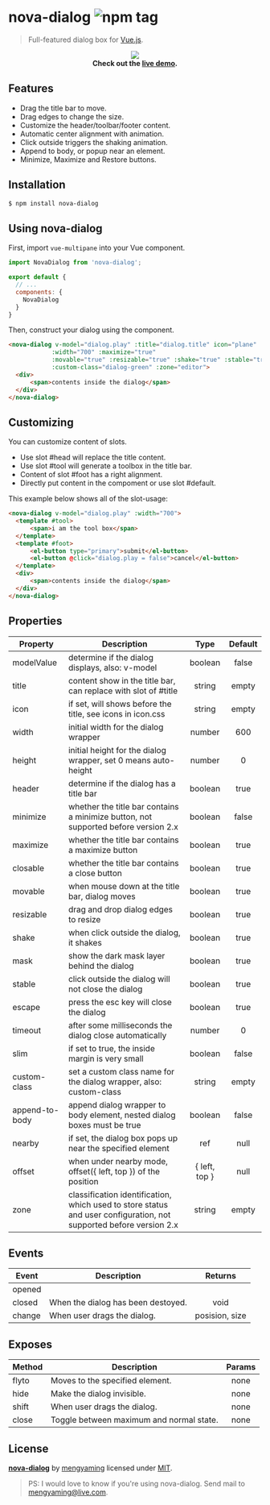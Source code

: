 # nova-dialog ![npm tag](https://img.shields.io/npm/v/nova-dialog.svg)
> Full-featured dialog box for [Vue.js](http://vuejs.org).

<p align="center">
  <img src="https://raw.githubusercontent.com/rocmemory/vue-nova-dialog/refs/heads/main/example/public/preview-new.gif" />
  <br/>
  <b>Check out the <a href="https://github.com/rocmemory/vue-nova-dialog/tree/main/example" target="_blank">live demo</a>.</b>
</p>

## Features

* Drag the title bar to move.
* Drag edges to change the size.
* Customize the header/toolbar/footer content.
* Automatic center alignment with animation.
* Click outside triggers the shaking animation.
* Append to body, or popup near an element.
* Minimize, Maximize and Restore buttons.

## Installation
```bash
$ npm install nova-dialog
```

## Using nova-dialog

First, import `vue-multipane` into your Vue component.
```js
import NovaDialog from 'nova-dialog';

export default {
  // ...
  components: {
    NovaDialog
  }
}
```

Then, construct your dialog using the component.
```html
<nova-dialog v-model="dialog.play" :title="dialog.title" icon="plane"
            :width="700" :maximize="true"
            :movable="true" :resizable="true" :shake="true" :stable="true"
            :custom-class="dialog-green" :zone="editor">
  <div>
      <span>contents inside the dialog</span>
  </div>
</nova-dialog>
```

## Customizing
You can customize content of slots.

* Use slot #head will replace the title content.
* Use slot #tool will generate a toolbox in the title bar.
* Content of slot #foot has a right alignment.
* Directly put content in the compoment or use slot #default.

This example below shows all of the slot-usage:
```html
<nova-dialog v-model="dialog.play" :width="700">
  <template #tool>
      <span>i am the tool box</span>
  </template>
  <template #foot>
      <el-button type="primary">submit</el-button>
      <el-button @click="dialog.play = false">cancel</el-button>
  </template>
  <div>
      <span>contents inside the dialog</span>
  </div>
</nova-dialog>

```

## Properties

|    Property    |    Description   |   Type     |  Default     |
| -------------- | ---------------- | :--------: | :----------: |
| modelValue | determine if the dialog displays, also: v-model | boolean | false |
| title | content show in the title bar, can replace with slot of #title | string | empty |
| icon | if set, will shows before the title, see icons in icon.css | string | empty |
| width | initial width for the dialog wrapper | number | 600 |
| height | initial height for the dialog wrapper, set 0 means auto-height | number | 0 |
| header | determine if the dialog has a title bar | boolean | true |
| minimize | whether the title bar contains a minimize button, not supported before version 2.x | boolean | false |
| maximize | whether the title bar contains a maximize button | boolean | true |
| closable | whether the title bar contains a close button | boolean | true |
| movable | when mouse down at the title bar, dialog moves | boolean | true |
| resizable | drag and drop dialog edges to resize | boolean | true |
| shake | when click outside the dialog, it shakes | boolean | true |
| mask | show the dark mask layer behind the dialog | boolean | true |
| stable | click outside the dialog will not close the dialog | boolean | true |
| escape | press the esc key will close the dialog | boolean | true |
| timeout | after some milliseconds the dialog close automatically | number | 0 |
| slim | if set to true, the inside margin is very small | boolean | false |
| custom-class | set a custom class name for the dialog wrapper, also: custom-class | string | empty |
| append-to-body | append dialog wrapper to body element, nested dialog boxes must be true | boolean | false |
| nearby | if set, the dialog box pops up near the specified element | ref<HtmlElement> | null |
| offset | when under nearby mode, offset({ left, top }) of the position | { left, top } | null |
| zone | classification identification, which used to store status and user configuration, not supported before version 2.x | string | empty |

## Events

|    Event           |    Description   |   Returns  |
| ------------------ | ---------------- | :--------: |
| opened |  |  |
| closed    | When the dialog has been destoyed. | void |
| change         | When user drags the dialog. | posision, size |

## Exposes

|    Method           |    Description   |   Params  |
| ------------------ | ---------------- | :--------: |
| flyto    | Moves to the specified element. | none |
| hide    | Make the dialog invisible. | none |
| shift         | When user drags the dialog. | none |
| close         | Toggle between maximum and normal state. | none |

## License
**[nova-dialog](https://github.com/rocmemory/vue-nova-dialog)** by [mengyaming](https://twitter.com/mengyaming) licensed under [MIT](LICENSE).

> PS: I would love to know if you're using nova-dialog. Send mail to [mengyaming@live.com](mengyaming@live.com).